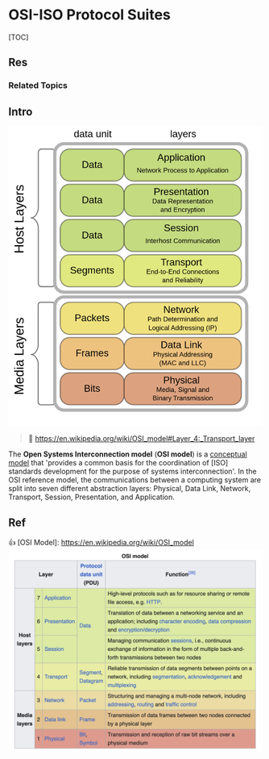 # OSI-ISO Protocol Suites

[TOC]



## Res
### Related Topics



## Intro
![](../../../../../../../Assets/Pics/Pasted%20image%2020230319125429.png)

> 🔗 https://en.wikipedia.org/wiki/OSI_model#Layer_4:_Transport_layer

The **Open Systems Interconnection model** (**OSI model**) is a [conceptual model](https://en.wikipedia.org/wiki/Conceptual_model "Conceptual model") that 'provides a common basis for the coordination of [ISO] standards development for the purpose of systems interconnection'. In the OSI reference model, the communications between a computing system are split into seven different abstraction layers: Physical, Data Link, Network, Transport, Session, Presentation, and Application.



## Ref
👍 [OSI Model]: https://en.wikipedia.org/wiki/OSI_model
![](../../../../../../../Assets/Pics/Screenshot%202023-03-27%20at%2010.17.56%20AM.png)

